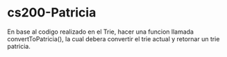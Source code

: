 # cs200-Patricia

En base al codigo realizado en el Trie, hacer una funcion llamada  convertToPatricia(), la cual debera convertir el trie actual y retornar un trie patricia.
